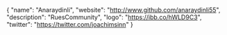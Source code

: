 {
  "name": "Anaraydinli",
  "website": "http://www.github.com/anaraydinli55",
  "description": "RuesCommunity",
  "logo": "https://ibb.co/hWLD9C3",
  "twitter": "https://twitter.com/joachimsinn"
}
